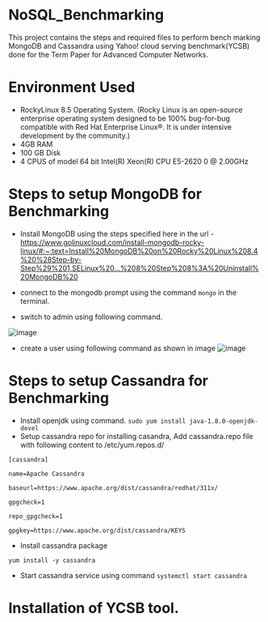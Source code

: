 # NoSQL_Benchmarking
This project contains the steps and required files to perform bench marking MongoDB and Cassandra using Yahoo! cloud serving benchmark(YCSB) done for the Term Paper for Advanced Computer Networks.

# Environment Used
- RockyLinux 8.5 Operating System. (Rocky Linux is an open-source enterprise operating system designed to be 100% bug-for-bug compatible with Red Hat Enterprise Linux®. It is under intensive development by the community.)
- 4GB RAM
- 100 GB Disk
- 4 CPUS of model 64 bit  Intel(R) Xeon(R) CPU E5-2620 0 @ 2.00GHz

# Steps to setup MongoDB for Benchmarking
- Install MongoDB using the steps specified here in the url - https://www.golinuxcloud.com/install-mongodb-rocky-linux/#:~:text=Install%20MongoDB%20on%20Rocky%20Linux%208.4%20%28Step-by-Step%29%201,SELinux%20...%208%20Step%208%3A%20Uninstall%20MongoDB%20

- connect to the mongodb prompt using the command `mongo` in the terminal.
- switch to admin using following command.


![image](https://user-images.githubusercontent.com/44334277/209716154-eea2ac67-8491-4741-b255-74df1774e9c9.png)

- create a user using following command as shown in image
![image](https://user-images.githubusercontent.com/44334277/209716297-88ef7f75-76cc-4ff8-9142-04b6a0ea3d06.png)

# Steps to setup Cassandra for Benchmarking
-  Install openjdk using command.
`sudo yum install java-1.8.0-openjdk-devel`
- Setup cassandra repo for installing casandra, Add cassandra.repo file with following content to /etc/yum.repos.d/


`[cassandra]`

`name=Apache Cassandra`

`baseurl=https://www.apache.org/dist/cassandra/redhat/311x/`

`gpgcheck=1`

`repo_gpgcheck=1`

`gpgkey=https://www.apache.org/dist/cassandra/KEYS`


- Install cassandra package

`yum install -y cassandra`

- Start cassandra service using command `systemctl start cassandra`


# Installation of YCSB tool.

